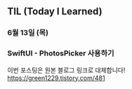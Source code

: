 ## TIL (Today I Learned)

### 6월 13일 (목)    
### SwiftUI - PhotosPicker 사용하기  
이번 포스팅은 원본 블로그 링크로 대체합니다!   
https://green1229.tistory.com/481       